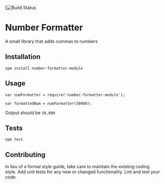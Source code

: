 [![Build Status](https://travis-ci.org/manishsaraan/number-formatter-module.svg?branch=master)

Number Formatter
=========

A small library that adds commas to numbers

## Installation

  `npm install number-formatter-module`

## Usage

    var numFormatter = require('number-formatter-module');

    var formattedNum = numFormatter(30000);
  
  
  Output should be `30,000`
  ## Tests

  `npm test`

## Contributing

In lieu of a formal style guide, take care to maintain the existing coding style. Add unit tests for any new or changed functionality. Lint and test your code.

